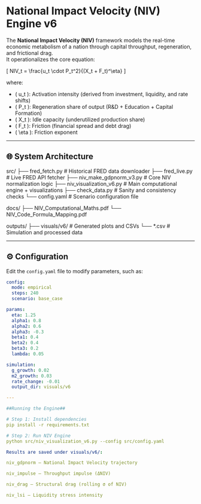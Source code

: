 # National Impact Velocity (NIV) Engine v6

The **National Impact Velocity (NIV)** framework models the real-time economic metabolism of a nation through capital throughput, regeneration, and frictional drag.  
It operationalizes the core equation:

\[
NIV_t = \frac{u_t \cdot P_t^2}{(X_t + F_t)^\eta}
\]

where:
- \( u_t \): Activation intensity (derived from investment, liquidity, and rate shifts)  
- \( P_t \): Regeneration share of output (R&D + Education + Capital Formation)  
- \( X_t \): Idle capacity (underutilized production share)  
- \( F_t \): Friction (financial spread and debt drag)  
- \( \eta \): Friction exponent  

---

## 🌐 System Architecture
src/
├── fred_fetch.py # Historical FRED data downloader
├── fred_live.py # Live FRED API fetcher
├── niv_make_gdpnorm_v3.py # Core NIV normalization logic
├── niv_visualization_v6.py # Main computational engine + visualizations
├── check_data.py # Sanity and consistency checks
└── config.yaml # Scenario configuration file

docs/
├── NIV_Computational_Maths.pdf
└── NIV_Code_Formula_Mapping.pdf

outputs/
├── visuals/v6/ # Generated plots and CSVs
└── *.csv # Simulation and processed data


---

## ⚙️ Configuration

Edit the `config.yaml` file to modify parameters, such as:
```yaml
config:
  mode: empirical
  steps: 240
  scenario: base_case

params:
  eta: 1.25
  alpha1: 0.8
  alpha2: 0.6
  alpha3: -0.3
  beta1: 0.4
  beta2: 0.4
  beta3: 0.2
  lambda: 0.05

simulation:
  g_growth: 0.02
  m2_growth: 0.03
  rate_change: -0.01
  output_dir: visuals/v6

--- 

##Running the Engine##

# Step 1: Install dependencies
pip install -r requirements.txt

# Step 2: Run NIV Engine
python src/niv_visualization_v6.py --config src/config.yaml

Results are saved under visuals/v6/:

niv_gdpnorm – National Impact Velocity trajectory

niv_impulse – Throughput impulse (ΔNIV)

niv_drag – Structural drag (rolling σ of NIV)

niv_lsi – Liquidity stress intensity
